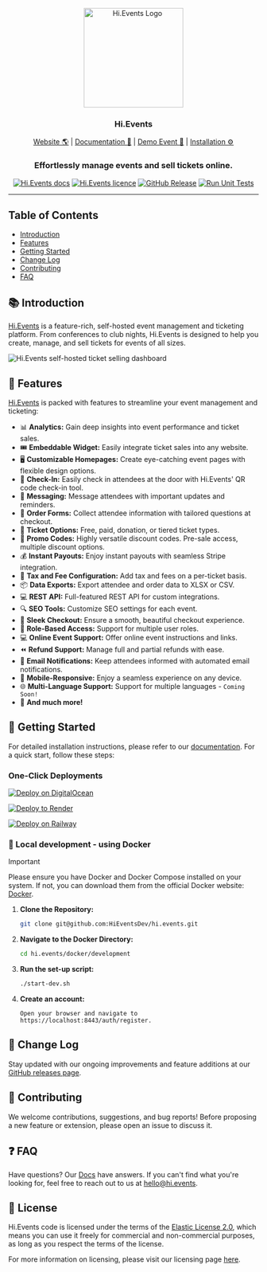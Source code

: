 <p align="center">
  <img src="https://hievents-public.s3.us-west-1.amazonaws.com/website/hi-events-rainbow.png?v=1" alt="Hi.Events Logo" width="200px">
</p>
<h3 align="center">Hi.Events</h3>
<p align="center">
<a href="https://hi.events?utm_source=gh-readme">Website 🌎</a> | <a href="https://hi.events/docs">Documentation 📄</a> | <a href="https://demo.hi.events/event/1/dog-conf-2030">Demo Event 🌟</a> | <a href="https://hi.events/docs/getting-started?utm_source=gh-readme">Installation ⚙️</a>
</p>

<h3 align="center">
 Effortlessly manage events and sell tickets online.
</h3>

<div align="center">

[![Hi.Events docs](https://img.shields.io/badge/docs-hi.events-blue)](https://hi.events/docs)
[![Hi.Events licence](https://img.shields.io/badge/licence-el2)](https://github.com/HiEventsDev/hi.events/LICENCE)
[![GitHub Release](https://img.shields.io/github/v/release/HiEventsDev/hi.events?include_prereleases)](https://github.com/HiEventsDev/hi.events/releases)
[![Run Unit Tests](https://github.com/HiEventsDev/hi.events/actions/workflows/unit-tests.yml/badge.svg?event=push)](https://github.com/HiEventsDev/hi.events/actions/workflows/unit-tests.yml)

[//]: # ([![Docker Pulls]&#40;https://img.shields.io/docker/pulls/daveearley/hi.events-all-in-one&#41;]&#40;https://hub.docker.com/r/daveearley/hi.events-all-in-one&#41;)

</div>

<hr/>

## Table of Contents 

- [Introduction](#-introduction)
- [Features](#-features)
- [Getting Started](#-getting-started)
- [Change Log](#-change-log)
- [Contributing](#-contributing)
- [FAQ](#-faq)

## 📚 Introduction

<a href="https://hi.events">Hi.Events</a> is a feature-rich, self-hosted event management and ticketing platform. From conferences to club nights, 
Hi.Events is designed to help you create, manage, and sell tickets for events of all sizes.

<img alt="Hi.Events self-hosted ticket selling dashboard" src="https://hievents-public.s3.us-west-1.amazonaws.com/website/dashboard-screenshot.png"/>

## 🌟 Features

<a href="https://hi.events">Hi.Events</a> is packed with features to streamline your event management and ticketing:

- 📊 **Analytics:** Gain deep insights into event performance and ticket sales.
- 🎟 **Embeddable Widget:** Easily integrate ticket sales into any website.
- 🖥 **Customizable Homepages:** Create eye-catching event pages with flexible design options.
- 🔑 **Check-In:** Easily check in attendees at the door with Hi.Events' QR code check-in tool.
- 💬 **Messaging:** Message attendees with important updates and reminders.
- 📝 **Order Forms:** Collect attendee information with tailored questions at checkout.
- 🎫 **Ticket Options:** Free, paid, donation, or tiered ticket types.
- 💸 **Promo Codes:** Highly versatile discount codes. Pre-sale access, multiple discount options.
- 💰 **Instant Payouts:** Enjoy instant payouts with seamless Stripe integration.
- 🧾 **Tax and Fee Configuration:** Add tax and fees on a per-ticket basis.
- 📦 **Data Exports:**  Export attendee and order data to XLSX or CSV.
- 💻 **REST API:** Full-featured REST API for custom integrations.
- 🔍 **SEO Tools:** Customize SEO settings for each event.
- 🛒 **Sleek Checkout:** Ensure a smooth, beautiful checkout experience.
- 🔐 **Role-Based Access:** Support for multiple user roles.
- 💻 **Online Event Support:** Offer online event instructions and links.
- ⏪ **Refund Support:** Manage full and partial refunds with ease.
- 📧 **Email Notifications:** Keep attendees informed with automated email notifications.
- 📱 **Mobile-Responsive:** Enjoy a seamless experience on any device.
- 🌐 **Multi-Language Support:** Support for multiple languages - `Coming Soon!`
- 🎉 **And much more!**

## 🚀 Getting Started

For detailed installation instructions, please refer to our [documentation](https://hi.events/docs/getting-started). For a quick start, follow these steps:

### One-Click Deployments

   [![Deploy on DigitalOcean](https://www.deploytodo.com/do-btn-blue.svg)](https://github.com/HiEventsDev/hi.events-digitalocean)

   [![Deploy to Render](https://render.com/images/deploy-to-render-button.svg)](https://github.com/HiEventsDev/hi.events-render.com)

   [![Deploy on Railway](https://railway.app/button.svg)](https://railway.app/template/8CGKmu?referralCode=KvSr11)

### 🐳 Local development - using Docker
> [!IMPORTANT]  
> Please ensure you have Docker and Docker Compose installed on your system. If not, you can download them from the official Docker website: [Docker](https://www.docker.com/get-started).

1. **Clone the Repository:**
   ```bash
   git clone git@github.com:HiEventsDev/hi.events.git
   ```

2. **Navigate to the Docker Directory:**
   ```bash
   cd hi.events/docker/development
   ```

3. **Run the set-up script:**
   ```bash
   ./start-dev.sh
   ```
4. **Create an account:**
    ```
    Open your browser and navigate to https://localhost:8443/auth/register.
    ```

## 📝 Change Log

Stay updated with our ongoing improvements and feature additions at our [GitHub releases page](https://github.com/HiEventsDev/hi.events/releases).

## 🤝 Contributing

We welcome contributions, suggestions, and bug reports! Before proposing a new feature or extension,
please open an issue to discuss it.

## ❓ FAQ

Have questions? Our [Docs](https://hi.events/docs) have answers. If you can't find what you're looking for, feel free to reach out to us at [hello@hi.events](mailto:hello@hi.events).

## 📜 License

Hi.Events code is licensed under the terms of the [Elastic License 2.0](https://github.com/HiEventsDev/hi.events/blob/main/LICENCE), which means you can use it freely for commercial and non-commercial purposes, as long as you respect the terms of the license.

For more information on licensing, please visit our licensing page [here](https://hi.events/licensing).
